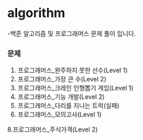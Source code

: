 # algorithm 
-백준 알고리즘 및 프로그래머스 문제 풀이 입니다.

### 문제
1. 프로그래머스_완주하지 못한 선수(Level 1)
2. 프로그래머스_가장 큰 수(Level 2)
3. 프로그래머스_크레인 인형뽑기 게임(Level 1)
4. 프로그래머스_기능 개발(Level 2)
5. 프로그래머스_다리를 지나는 트럭(실패)
6. 프로그래머스_모의고사(Level 1)

8.프로그래머스_주식가격(Level 2)
